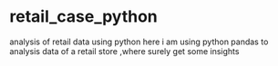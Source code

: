 # retail_case_python
analysis of retail data using python 
here i am using python pandas to analysis data of a retail store ,where surely get some insights 
